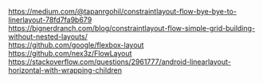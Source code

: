 https://medium.com/@tapanrgohil/constraintlayout-flow-bye-bye-to-linerlayout-78fd7fa9b679 <br/>
https://bignerdranch.com/blog/constraintlayout-flow-simple-grid-building-without-nested-layouts/ <br/>
https://github.com/google/flexbox-layout <br/>
https://github.com/nex3z/FlowLayout <br/>
https://stackoverflow.com/questions/2961777/android-linearlayout-horizontal-with-wrapping-children
